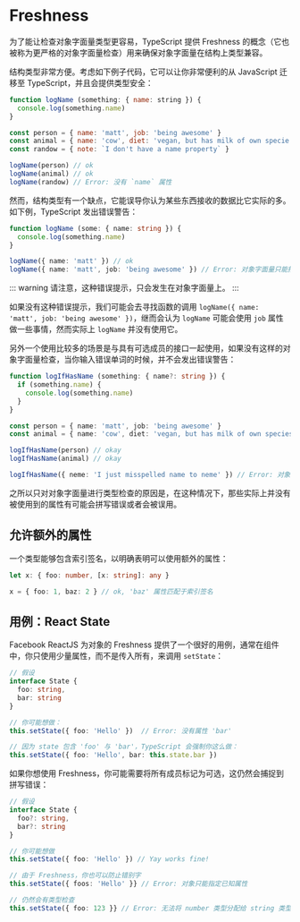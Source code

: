 # Freshness

为了能让检查对象字面量类型更容易，TypeScript 提供 Freshness 的概念（它也被称为更严格的对象字面量检查）用来确保对象字面量在结构上类型兼容。

结构类型非常方便。考虑如下例子代码，它可以让你非常便利的从 JavaScript 迁移至 TypeScript，并且会提供类型安全：

```js
function logName (something: { name: string }) {
  console.log(something.name)
}

const person = { name: 'matt', job: 'being awesome' }
const animal = { name: 'cow', diet: 'vegan, but has milk of own specie' }
const randow = { note: `I don't have a name property` }

logName(person) // ok
logName(animal) // ok
logName(randow) // Error: 没有 `name` 属性
```

然而，结构类型有一个缺点，它能误导你认为某些东西接收的数据比它实际的多。如下例，TypeScript 发出错误警告：

```ts
function logName (some: { name: string }) {
  console.log(something.name)
}

logName({ name: 'matt' }) // ok
logName({ name: 'matt', job: 'being awesome' }) // Error: 对象字面量只能指定已知属性，`job` 属性在这里并不存在。
```

::: warning
请注意，这种错误提示，只会发生在对象字面量上。
:::

如果没有这种错误提示，我们可能会去寻找函数的调用 `logName({ name: 'matt', job: 'being awesome' })`，继而会认为 `logName` 可能会使用 `job` 属性做一些事情，然而实际上 `logName` 并没有使用它。

另外一个使用比较多的场景是与具有可选成员的接口一起使用，如果没有这样的对象字面量检查，当你输入错误单词的时候，并不会发出错误警告：

```ts
function logIfHasName (something: { name?: string }) {
  if (something.name) {
    console.log(something.name)
  }
}

const person = { name: 'matt', job: 'being awesome' }
const animal = { name: 'cow', diet: 'vegan, but has milk of own species' }

logIfHasName(person) // okay
logIfHasName(animal) // okay

logIfHasName({ neme: 'I just misspelled name to neme' }) // Error: 对象字面量职能指定已知属性，`neme` 属性不存在。
```

之所以只对对象字面量进行类型检查的原因是，在这种情况下，那些实际上并没有被使用到的属性有可能会拼写错误或者会被误用。

## 允许额外的属性

一个类型能够包含索引签名，以明确表明可以使用额外的属性：

```ts
let x: { foo: number, [x: string]: any }

x = { foo: 1, baz: 2 } // ok, 'baz' 属性匹配于索引签名
```

## 用例：React State

Facebook ReactJS 为对象的 Freshness 提供了一个很好的用例，通常在组件中，你只使用少量属性，而不是传入所有，来调用 `setState`：

```ts
// 假设
interface State {
  foo: string,
  bar: string
}

// 你可能想做：
this.setState({ foo: 'Hello' })  // Error: 没有属性 'bar'

// 因为 state 包含 'foo' 与 'bar'，TypeScript 会强制你这么做：
this.setState({ foo: 'Hello', bar: this.state.bar })
```

如果你想使用 Freshness，你可能需要将所有成员标记为可选，这仍然会捕捉到拼写错误：

```ts
// 假设
interface State {
  foo?: string,
  bar?: string
}

// 你可能想做
this.setState({ foo: 'Hello' }) // Yay works fine!

// 由于 Freshness，你也可以防止错别字
this.setState({ foos: 'Hello' }} // Error: 对象只能指定已知属性

// 仍然会有类型检查
this.setState({ foo: 123 }} // Error: 无法将 number 类型分配给 string 类型
```
